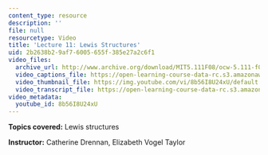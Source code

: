 ```yaml
---
content_type: resource
description: ''
file: null
resourcetype: Video
title: 'Lecture 11: Lewis Structures'
uid: 2b2638b2-9af7-6005-655f-385e27a2c6f1
video_files:
  archive_url: http://www.archive.org/download/MIT5.111F08/ocw-5.111-f08-lec11_300k.mp4
  video_captions_file: https://open-learning-course-data-rc.s3.amazonaws.com/5-111-principles-of-chemical-science-fall-2008/e07f70baac345daab900073384f4f432_8b56I8U24xU.vtt
  video_thumbnail_file: https://img.youtube.com/vi/8b56I8U24xU/default.jpg
  video_transcript_file: https://open-learning-course-data-rc.s3.amazonaws.com/5-111-principles-of-chemical-science-fall-2008/1a644c428f9c014f1da16faf35dad0e9_8b56I8U24xU.pdf
video_metadata:
  youtube_id: 8b56I8U24xU
---
```


**Topics covered:** Lewis structures

**Instructor:** Catherine Drennan, Elizabeth Vogel Taylor